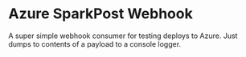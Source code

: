 # Azure SparkPost Webhook

A super simple webhook consumer for testing deploys to Azure. Just dumps to contents of a payload to a console logger.